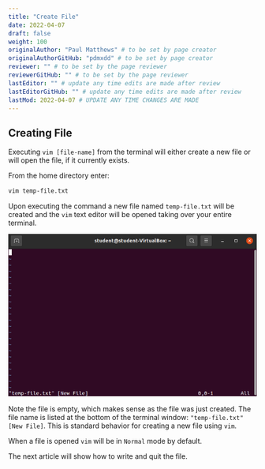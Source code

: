 ```yaml
---
title: "Create File"
date: 2022-04-07
draft: false
weight: 100
originalAuthor: "Paul Matthews" # to be set by page creator
originalAuthorGitHub: "pdmxdd" # to be set by page creator
reviewer: "" # to be set by the page reviewer
reviewerGitHub: "" # to be set by the page reviewer
lastEditor: "" # update any time edits are made after review
lastEditorGitHub: "" # update any time edits are made after review
lastMod: 2022-04-07 # UPDATE ANY TIME CHANGES ARE MADE
---
```


## Creating File

Executing `vim [file-name]` from the terminal will either create a new file or will open the file, if it currently exists.

From the home directory enter:

```bash
vim temp-file.txt
```

Upon executing the command a new file named `temp-file.txt` will be created and the `vim` text editor will be opened taking over your entire terminal.

![vim temp-file.txt output](pictures/vim-temp-file.png?classes=border)

Note the file is empty, which makes sense as the file was just created. The file name is listed at the bottom of the terminal window: `"temp-file.txt" [New File]`. This is standard behavior for creating a new file using `vim`.

When a file is opened `vim` will be in `Normal` mode by default.

The next article will show how to write and quit the file.